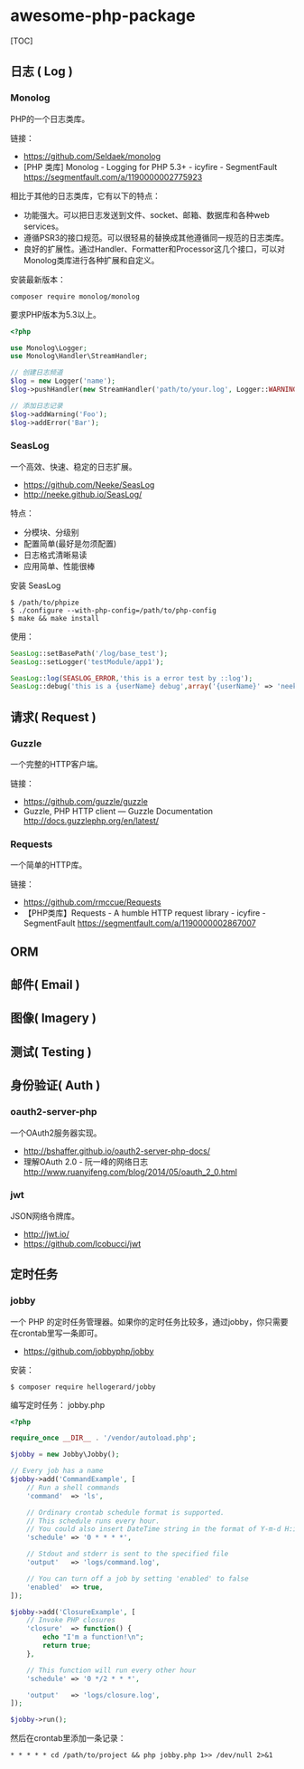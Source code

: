 # awesome-php-package

[TOC]

## 日志 ( Log )

### Monolog 

PHP的一个日志类库。

链接：
- https://github.com/Seldaek/monolog  
- [PHP 类库] Monolog - Logging for PHP 5.3+ - icyfire - SegmentFault
https://segmentfault.com/a/1190000002775923

相比于其他的日志类库，它有以下的特点：

- 功能强大。可以把日志发送到文件、socket、邮箱、数据库和各种web services。
- 遵循PSR3的接口规范。可以很轻易的替换成其他遵循同一规范的日志类库。
- 良好的扩展性。通过Handler、Formatter和Processor这几个接口，可以对Monolog类库进行各种扩展和自定义。

安装最新版本：
```
composer require monolog/monolog
```

要求PHP版本为5.3以上。
``` php
<?php

use Monolog\Logger;
use Monolog\Handler\StreamHandler;

// 创建日志频道
$log = new Logger('name');
$log->pushHandler(new StreamHandler('path/to/your.log', Logger::WARNING));

// 添加日志记录
$log->addWarning('Foo');
$log->addError('Bar');
```

### SeasLog

一个高效、快速、稳定的日志扩展。

- https://github.com/Neeke/SeasLog
- http://neeke.github.io/SeasLog/

特点：

- 分模块、分级别
- 配置简单(最好是勿须配置)
- 日志格式清晰易读
- 应用简单、性能很棒

安装 SeasLog
``` shell
$ /path/to/phpize
$ ./configure --with-php-config=/path/to/php-config
$ make && make install
```

使用：
``` php
SeasLog::setBasePath('/log/base_test');
SeasLog::setLogger('testModule/app1');

SeasLog::log(SEASLOG_ERROR,'this is a error test by ::log');
SeasLog::debug('this is a {userName} debug',array('{userName}' => 'neeke'));
```

## 请求( Request )

### Guzzle

一个完整的HTTP客户端。

链接：

- https://github.com/guzzle/guzzle
- Guzzle, PHP HTTP client — Guzzle Documentation
http://docs.guzzlephp.org/en/latest/

### Requests

一个简单的HTTP库。

链接：

- https://github.com/rmccue/Requests
- 【PHP类库】Requests - A humble HTTP request library - icyfire - SegmentFault
https://segmentfault.com/a/1190000002867007

## ORM

## 邮件( Email )

## 图像( Imagery )

## 测试( Testing )

## 身份验证( Auth )

### oauth2-server-php

一个OAuth2服务器实现。

- http://bshaffer.github.io/oauth2-server-php-docs/
- 理解OAuth 2.0 - 阮一峰的网络日志
http://www.ruanyifeng.com/blog/2014/05/oauth_2_0.html

### jwt

JSON网络令牌库。

- http://jwt.io/
- https://github.com/lcobucci/jwt

## 定时任务

### jobby

一个 PHP 的定时任务管理器。如果你的定时任务比较多，通过jobby，你只需要在crontab里写一条即可。

- https://github.com/jobbyphp/jobby

安装：
```
$ composer require hellogerard/jobby
```

编写定时任务：
jobby.php
``` php
<?php 

require_once __DIR__ . '/vendor/autoload.php';

$jobby = new Jobby\Jobby();

// Every job has a name
$jobby->add('CommandExample', [
    // Run a shell commands
    'command'  => 'ls',

    // Ordinary crontab schedule format is supported.
    // This schedule runs every hour.
    // You could also insert DateTime string in the format of Y-m-d H:i:s.
    'schedule' => '0 * * * *',

    // Stdout and stderr is sent to the specified file
    'output'   => 'logs/command.log',

    // You can turn off a job by setting 'enabled' to false
    'enabled'  => true,
]);

$jobby->add('ClosureExample', [
    // Invoke PHP closures
    'closure'  => function() {
        echo "I'm a function!\n";
        return true;
    },

    // This function will run every other hour
    'schedule' => '0 */2 * * *',

    'output'   => 'logs/closure.log',
]);

$jobby->run();
```

然后在crontab里添加一条记录：
```
* * * * * cd /path/to/project && php jobby.php 1>> /dev/null 2>&1
```

